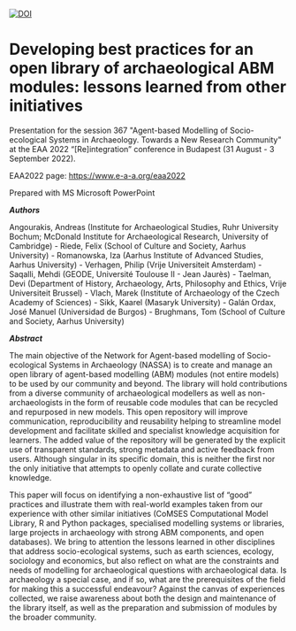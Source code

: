 [![DOI](https://zenodo.org/badge/DOI/10.5281/zenodo.7233846.svg)](https://doi.org/10.5281/zenodo.7233846)
# Developing best practices for an open library of archaeological ABM modules: lessons learned from other initiatives
Presentation for the session 367 "Agent-based Modelling of Socio-ecological Systems in Archaeology. Towards a New Research Community" at the EAA 2022 “[Re]integration” conference in Budapest (31 August - 3 September 2022).

EAA2022 page: https://www.e-a-a.org/eaa2022

Prepared with MS Microsoft PowerPoint

**_Authors_**

Angourakis, Andreas (Institute for Archaeological Studies, Ruhr University Bochum; McDonald Institute for Archaeological Research, University of Cambridge) - Riede, Felix (School of Culture and Society, Aarhus University) - Romanowska, Iza (Aarhus Institute of Advanced Studies, Aarhus University) - Verhagen, Philip (Vrije Universiteit Amsterdam) - Saqalli, Mehdi (GEODE, Université Toulouse II - Jean Jaurès) - Taelman, Devi (Department of History, Archaeology, Arts, Philosophy and Ethics, Vrije Universiteit Brussel) - Vlach, Marek (Institute of Archaeology of the Czech Academy of Sciences) - Sikk, Kaarel (Masaryk University) - Galán Ordax, José Manuel (Universidad de Burgos) - Brughmans, Tom (School of Culture and Society, Aarhus University)

**_Abstract_**

The main objective of the Network for Agent-based modelling of Socio-ecological Systems in Archaeology (NASSA) is to create and manage an open library of agent-based modelling (ABM) modules (not entire models) to be used by our community and beyond. The library will hold contributions from a diverse community of archaeological modellers as well as non-archaeologists in the form of reusable code modules that can be recycled and repurposed in new models. This open repository will improve communication, reproducibility and reusability helping to streamline model development and facilitate skilled and specialist knowledge acquisition for learners. The added value of the repository will be generated by the explicit use of transparent standards, strong metadata and active feedback from users. Although singular in its specific domain, this is neither the first nor the only initiative that attempts to openly collate and curate collective knowledge.

This paper will focus on identifying a non-exhaustive list of “good” practices and illustrate them with real-world examples taken from our experience with other similar initiatives (CoMSES Computational Model Library, R and Python packages, specialised modelling systems or libraries, large projects in archaeology with strong ABM components, and open databases). We bring to attention the lessons learned in other disciplines that address socio-ecological systems, such as earth sciences, ecology, sociology and economics, but also reflect on what are the constraints and needs of modelling for archaeological questions with archaeological data. Is archaeology a special case, and if so, what are the prerequisites of the field for making this a successful endeavour? Against the canvas of experiences collected, we raise awareness about both the design and maintenance of the library itself, as well as the preparation and submission of modules by the broader community.
